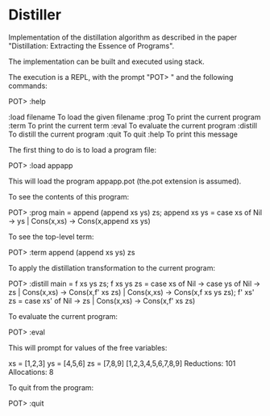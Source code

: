 # Distiller
Implementation of the distillation algorithm as described in the paper "Distillation: Extracting the Essence of Programs".

The implementation can be built and executed using stack.

The execution is a REPL, with the prompt "POT> " and the following commands:

POT> :help

:load filename          To load the given filename
:prog                   To print the current program
:term                   To print the current term
:eval                   To evaluate the current program
:distill                To distill the current program
:quit                   To quit
:help                   To print this message

The first thing to do is to load a program file:

POT> :load appapp

This will load the program appapp.pot (the.pot extension is assumed).

To see the contents of this program:

POT> :prog
main = append (append xs ys) zs;
append xs ys = case xs of
                  Nil -> ys
                | Cons(x,xs) -> Cons(x,append xs ys)

To see the top-level term:

POT> :term
append (append xs ys) zs

To apply the distillation transformation to the current program:

POT> :distill
main = f xs ys zs;
f xs ys zs = case xs of
                Nil -> case ys of
                          Nil -> zs
                        | Cons(x,xs) -> Cons(x,f' xs zs)
              | Cons(x,xs) -> Cons(x,f xs ys zs);
f' xs' zs = case xs' of
               Nil -> zs
             | Cons(x,xs) -> Cons(x,f' xs zs)

To evaluate the current program:

POT> :eval

This will prompt for values of the free variables:

xs = [1,2,3]
ys = [4,5,6]
zs = [7,8,9]
[1,2,3,4,5,6,7,8,9]
Reductions: 101
Allocations: 8

To quit from the program:

POT> :quit